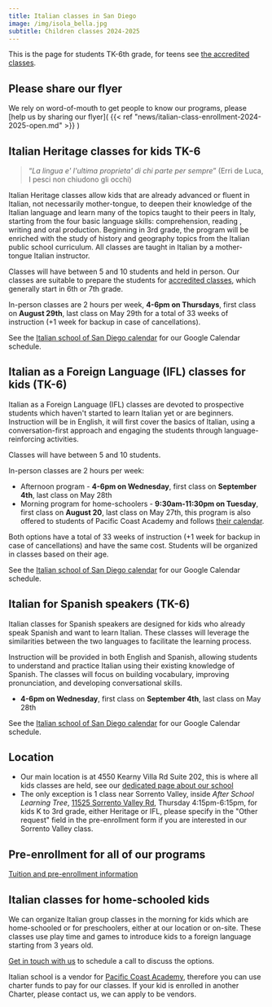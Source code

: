 ```yaml
---
title: Italian classes in San Diego
image: /img/isola_bella.jpg
subtitle: Children classes 2024-2025
---
```


This is the page for students TK-6th grade, for teens see [the accredited classes](/accredited-classes).

## Please share our flyer

We rely on word-of-mouth to get people to know our programs, please [help us by sharing our flyer]( {{< ref "news/italian-class-enrollment-2024-2025-open.md" >}} )

## Italian Heritage classes for kids TK-6

> “*La lingua e' l'ultima proprieta' di chi parte per sempre*”
(Erri de Luca, I pesci non chiudono gli occhi)

Italian Heritage classes allow kids that are already advanced or fluent in Italian, not necessarily mother-tongue, to deepen their knowledge of the
Italian language and learn many of the topics taught to their peers in Italy, starting from the four basic language skills: comprehension, reading , writing and oral production. Beginning in 3rd grade, the program will be enriched with the study of history and geography topics from the Italian public school curriculum. All classes are taught in Italian by a mother-tongue Italian instructor.

Classes will have between 5 and 10 students and held in person.
Our classes are suitable to prepare the students for [accredited classes](/accredited-classes), which generally start in 6th or 7th grade.

In-person classes are 2 hours per week, **4-6pm on Thursdays**, first class on **August 29th**,
last class on May 29th for a total of 33 weeks of instruction (+1 week for backup in case of cancellations).

See the [Italian school of San Diego calendar](/calendar) for our Google Calendar schedule.

## Italian as a Foreign Language (IFL) classes for kids (TK-6)

Italian as a Foreign Language (IFL) classes are devoted to prospective students which haven't started to learn Italian yet or are beginners.
Instruction will be in English, it will first cover the basics of Italian, using a conversation-first approach and engaging the students through language-reinforcing activities.

Classes will have between 5 and 10 students.

In-person classes are 2 hours per week:

* Afternoon program - **4-6pm on Wednesday**, first class on **September 4th**, last class on May 28th
* Morning program for home-schoolers - **9:30am-11:30pm on Tuesday**, first class on **August 20**, last class on May 27th, this program is also offered to students of Pacific Coast Academy and follows [their calendar](https://pacificcoastacademy.org/resources/school-calendar).

Both options have a total of 33 weeks of instruction (+1 week for backup in case of cancellations) and have the same cost.
Students will be organized in classes based on their age.

See the [Italian school of San Diego calendar](/calendar) for our Google Calendar schedule.

## Italian for Spanish speakers (TK-6)

Italian classes for Spanish speakers are designed for kids who already speak Spanish and want to learn Italian. These classes will leverage the similarities between the two languages to facilitate the learning process.

Instruction will be provided in both English and Spanish, allowing students to understand and practice Italian using their existing knowledge of Spanish. The classes will focus on building vocabulary, improving pronunciation, and developing conversational skills.

* **4-6pm on Wednesday**, first class on **September 4th**, last class on May 28th

See the [Italian school of San Diego calendar](/calendar) for our Google Calendar schedule.

## Location

* Our main location is at 4550 Kearny Villa Rd Suite 202, this is where all kids classes are held, see our [dedicated page about our school](/location)
* The only exception is 1 class near Sorrento Valley, inside *After School Learning Tree*, [11525 Sorrento Valley Rd](https://goo.gl/maps/y2M724uWRS7o3gwZ6), Thursday 4:15pm-6:15pm, for kids K to 3rd grade, either Heritage or IFL, please specify in the "Other request" field in the pre-enrollment form if you are interested in our Sorrento Valley class.

## Pre-enrollment for all of our programs

<div class="tc">
<a href="/enroll" class="btn raise">Tuition and pre-enrollment information</a>
</div>

## Italian classes for home-schooled kids

We can organize Italian group classes in the morning for kids which are home-schooled or for preschoolers, either at our location or on-site. These classes use play time and games to introduce kids to a foreign language starting from 3 years old.

[Get in touch with us](/contact) to schedule a call to discuss the options.

Italian school is a vendor for [Pacific Coast Academy](https://pacificcoastacademy.org/), therefore you can use charter funds to pay for our classes. If your kid is enrolled in another Charter, please contact us, we can apply to be vendors.
